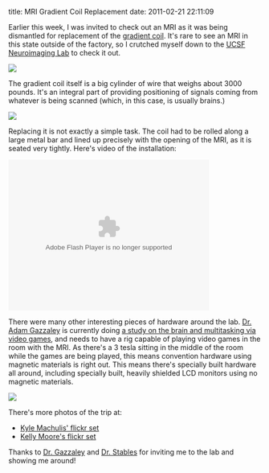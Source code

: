 title: MRI Gradient Coil Replacement
date: 2011-02-21 22:11:09 

Earlier this week, I was invited to check out an MRI as it was being
dismantled for replacement of the [gradient coil][1]. It's rare to see
an MRI in this state outside of the factory, so I crutched myself down
to the [UCSF Neuroimaging Lab][2] to check it out.

[![](https://farm6.static.flickr.com/5095/5465339519_cd95ba4e61_m.jpg)](http://www.flickr.com/photos/subgirl13/5465339519/)

The gradient coil itself is a big cylinder of wire that weighs about
3000 pounds. It's an integral part of providing positioning of signals
coming from whatever is being scanned (which, in this case, is usually
brains.)

[![](https://farm6.static.flickr.com/5177/5465389055_bb4ec69bcc_m.jpg)](http://www.flickr.com/photos/subgirl13/5465389055/)

Replacing it is not exactly a simple task. The coil had to be rolled
along a large metal bar and lined up precisely with the opening of the
MRI, as it is seated very tightly. Here's video of the installation:

<object type="application/x-shockwave-flash" width="400" height="300" data="https://www.flickr.com/apps/video/stewart.swf?v=71377" classid="clsid:D27CDB6E-AE6D-11cf-96B8-444553540000"> <param name="flashvars" value="intl_lang=en-us&photo_secret=86f326e1fa&photo_id=5452564104"></param> <param name="movie" value="https://www.flickr.com/apps/video/stewart.swf?v=71377"></param> <param name="bgcolor" value="#000000"></param> <param name="allowFullScreen" value="true"></param><embed type="application/x-shockwave-flash" src="https://www.flickr.com/apps/video/stewart.swf?v=71377" bgcolor="#000000" allowfullscreen="true" flashvars="intl_lang=en-us&photo_secret=86f326e1fa&photo_id=5452564104" height="300" width="400"></embed></object>

There were many other interesting pieces of hardware around the
lab. [Dr. Adam Gazzaley][3] is currently doing
[a study on the brain and multitasking via video games][6], and needs
to have a rig capable of playing video games in the room with the
MRI. As there's a 3 tesla sitting in the middle of the room while the
games are being played, this means convention hardware using magnetic
materials is right out. This means there's specially built hardware
all around, including specially built, heavily shielded LCD monitors
using no magnetic materials.

[![](http://farm6.static.flickr.com/5213/5465355607_cc107325cf_m.jpg)](https://www.flickr.com/photos/subgirl13/5465355607/)

There's more photos of the trip at:

* [Kyle Machulis' flickr set][5]
* [Kelly Moore's flickr set][4]

Thanks to [Dr. Gazzaley][3] and [Dr. Stables][2] for inviting
me to the lab and showing me around!

[1]: http://www.mr-tip.com/serv1.php?type=db1&dbs=Gradient%20Coil
[2]: http://sfnic.ucsf.edu/
[3]: http://gazzaleylab.ucsf.edu/
[4]: https://www.flickr.com/photos/qdot76367/sets/72157625945838235/
[5]: https://www.flickr.com/photos/subgirl13/sets/72157626104391536/with/5465339519/
[6]: http://bits.blogs.nytimes.com/2010/12/29/my-brain-on-video-games/
